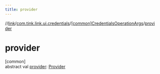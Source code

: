 ```yaml
---
title: provider
---
```

//[link](../../../index.html)/[com.tink.link.ui.credentials](../index.html)/[[common]CredentialsOperationArgs](index.html)/[provider](provider.html)



# provider



[common]\
abstract val [provider](provider.html): [Provider](../../com.tink.model.provider/[common]-provider/index.html)




